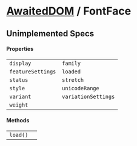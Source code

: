 # [AwaitedDOM](/docs/basic-interfaces/awaited-dom) <span>/</span> FontFace

## Unimplemented Specs

#### Properties

|     |     |
| --- | --- |
| `display` | `family` |
| `featureSettings` | `loaded` |
| `status` | `stretch` |
| `style` | `unicodeRange` |
| `variant` | `variationSettings` |
| `weight` |  |

#### Methods

|     |     |
| --- | --- |
| `load()` |  |
